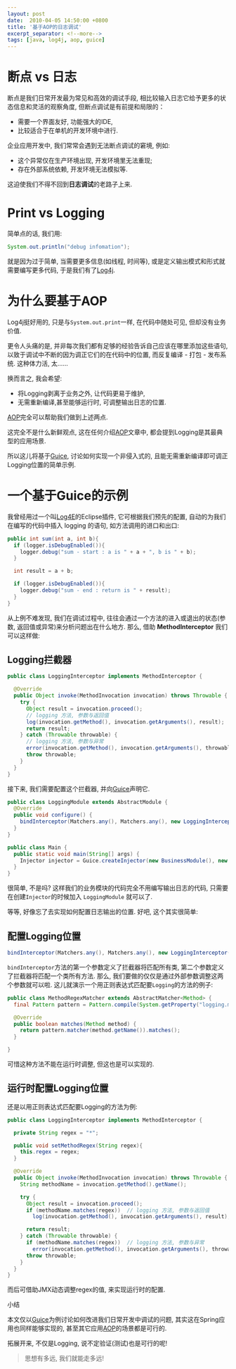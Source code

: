 ```yaml
---
layout: post
date:  2010-04-05 14:50:00 +0800
title: '基于AOP的日志调试'
excerpt_separator: <!--more-->
tags: [java, log4j, aop, guice]
---
```


# 断点 vs 日志

断点是我们日常开发最为常见和高效的调试手段, 相比较输入日志它给予更多的状态信息和灵活的观察角度, 但断点调试是有前提和局限的：

* 需要一个界面友好, 功能强大的IDE,
* 比较适合于在单机的开发环境中进行.

企业应用开发中, 我们常常会遇到无法断点调试的窘境, 例如:

* 这个异常仅在生产环境出现, 开发环境里无法重现;
* 存在外部系统依赖, 开发环境无法模拟等.

这迫使我们不得不回到**日志调试**的老路子上来.

<!--more-->

# Print vs Logging

简单点的话, 我们用:

```java
System.out.println("debug infomation");  
```

就是因为过于简单, 当需要更多信息(如线程, 时间等), 或是定义输出模式和形式就需要编写更多代码, 于是我们有了[Log4j](http://logging.apache.org/log4j).

# 为什么要基于AOP

Log4j挺好用的, 只是与`System.out.print`一样, 在代码中随处可见, 但却没有业务价值.

更令人头痛的是, 并非每次我们都有足够的经验告诉自己应该在哪里添加这些语句, 以致于调试中不断的因为调正它们的在代码中的位置, 而反复编译 - 打包 - 发布系统. 这种体力活, 太......

换而言之, 我会希望:

* 将Logging剥离于业务之外, 让代码更易于维护,
* 无需重新编译,甚至能够运行时, 可调整输出日志的位置.

[AOP][aop]完全可以帮助我们做到上述两点.

这完全不是什么新鲜观点, 这在任何介绍[AOP][aop]文章中, 都会提到Logging是其最典型的应用场景.

所以这儿将基于[Guice][g], 讨论如何实现一个非侵入式的, 且能无需重新编译即可调正Logging位置的简单示例.

# 一个基于Guice的示例

我曾经用过一个叫[Log4E](http://log4e.jayefem.de/)的Eclipse插件, 它可根据我们预先的配置, 自动的为我们在编写的代码中插入 logging 的语句, 如方法调用的进口和出口:

```java
public int sum(int a, int b){  
  if (logger.isDebugEnabled()){  
  	logger.debug("sum - start : a is " + a + ", b is " + b);  
  }  

  int result = a + b;  

  if (logger.isDebugEnabled()){  
  	logger.debug("sum - end : return is " + result);  
  }  
}  
```

从上例不难发现, 我们在调试过程中, 往往会通过一个方法的进入或退出的状态(参数, 返回值或异常)来分析问题出在什么地方. 那么, 借助 **MethodInterceptor** 我们可以这样做:

## Logging拦截器

```java
public class LoggingInterceptor implements MethodInterceptor {  

  @Override  
  public Object invoke(MethodInvocation invocation) throws Throwable {  
    try {  
	  Object result = invocation.proceed();  
      // logging 方法, 参数与返回值  
      log(invocation.getMethod(), invocation.getArguments(), result);  
      return result;  
    } catch (Throwable throwable) {  
      // logging 方法, 参数与异常  
      error(invocation.getMethod(), invocation.getArguments(), throwable);  
      throw throwable;  
    }  
  }  
}  
```

接下来, 我们需要配置这个拦截器, 并向[Guice][g]声明它.

```java
public class LoggingModule extends AbstractModule {  
  @Override  
  public void configure() {  
  	bindInterceptor(Matchers.any(), Matchers.any(), new LoggingInterceptor());  
  }    
}  

public class Main {  
  public static void main(String[] args) {  
  	Injector injector = Guice.createInjector(new BusinessModule(), new LoggingModule());  
  }  
}  
```

很简单, 不是吗? 这样我们的业务模块的代码完全不用编写输出日志的代码, 只需要在创建`Injector`的时候加入 `LoggingModule` 就可以了.

等等, 好像忘了去实现如何配置日志输出的位置. 好吧, 这个其实很简单:

## 配置Logging位置

```java
bindInterceptor(Matchers.any(), Matchers.any(), new LoggingInterceptor());  
```
`bindInterceptor`方法的第一个参数定义了拦截器将匹配所有类, 第二个参数定义了拦截器将匹配一个类所有方法. 那么, 我们要做的仅仅是通过外部参数调整这两个参数就可以啦. 这儿就演示一个用正则表达式匹配要`Logging`的方法的例子:

```java
public class MethodRegexMatcher extends AbstractMatcher<Method> {  
  final Pattern pattern = Pattern.compile(System.getProperty("logging.method.regex", "*"));  

  @Override  
  public boolean matches(Method method) {  
    return pattern.matcher(method.getName()).matches();  
  }  

}  
```

可惜这种方法不能在运行时调整, 但这也是可以实现的.

## 运行时配置Logging位置

还是以用正则表达式匹配要Logging的方法为例:

```java
public class LoggingInterceptor implements MethodInterceptor {  

  private String regex = "*";  

  public void setMethodRegex(String regex){  
    this.regex = regex;  
  }  

  @Override  
  public Object invoke(MethodInvocation invocation) throws Throwable {  
    String methodName = invocation.getMethod().getName();  

    try {  
      Object result = invocation.proceed();  
	  if (methodName.matches(regex))  // logging 方法, 参数与返回值  
        log(invocation.getMethod(), invocation.getArguments(), result);  

      return result;  
	} catch (Throwable throwable) {  
      if (methodName.matches(regex))  // logging 方法, 参数与异常  
        error(invocation.getMethod(), invocation.getArguments(), throwable);  
      throw throwable;  
    }  
  }  
}  
```

而后可借助JMX动态调整regex的值, 来实现运行时的配置.

小结

本文仅以[Guice][g]为例讨论如何改进我们日常开发中调试的问题, 其实这在Spring应用也同样能够实现的, 甚至其它应用[AOP][aop]的场景都是可行的.

拓展开来, 不仅是Logging, 说不定验证(测试)也是可行的呢!

> 思想有多远, 我们就能走多远!

[aop]: http://en.wikipedia.org/wiki/Aspect-oriented_programming
[g]: http://code.google.com/p/google-guice/
